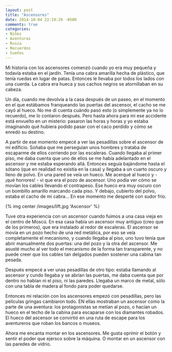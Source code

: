 ```yaml
---
layout: post
title: "Ascensores"
date: 2014-10-04 22:19:29 -0500
comments: true
categories:
- Niñez
- Aventuras
- Rusia
- Recuerdos
- Sueños
---
```


Mi historia con los ascensores comenzó cuando yo era muy pequeña y todavía
estaba en el jardín. Tenía una cabra amarilla hecha de plástico,
que tenía ruedas en lugar de patas. Entonces le llevaba por todos los
lados con una cuerda. La cabra era hueca y sus cachos negros se atornillaban
en su cabeza.

Un día, cuando me devolvía a la casa después de un paseo, en el momento en
el que estábamos franqueando las puertas del ascensor, el cacho se me cayó
al hueco. No me di cuenta cuándo pasó esto (o simplemente ya no lo recuerdo),
me lo contaron después. Pero hasta ahora para mi ese accidente está envuelto
en un misterio: pasaron las horas y horas y yo estaba imaginando qué hubiera
podido pasar con el caco perdido y cómo se enredó su destino.

A partir de ese momento empecé a ver las pesadillas sobre el ascensor de mi
edificio. Soñaba que me perseguían unos hombres y trataba de escaparme de
ellos corriendo por las escaleras. Cuando llegaba al primer piso, me daba
cuenta que uno de ellos se me había adelantado en el ascensor y me estaba
esperando allá. Entonces seguía bajándome hasta el sótano (que en realidad
no existía en la casa) y llegaba a un cuarto oscuro y lleno de polvo.
En una pared se veía un hueco. Me acerqué al hueco y - ¡qué horrores! -
vi que era el pozo de ascensor. Uno podía ver cómo se movían los cables
llevando el contrapeso. Ese hueco era muy oscuro con un bombillo amarillo
marcando cada piso. Y debajo, cubierto del polvo, estaba el cacho de mi cabra...
En ese momento me desperté con sudor frío.

{% img center /images/lift.jpg 'Ascensor' %}

Tuve otra experiencia con un ascensor cuando fuimos a una casa vieja en el
centro de Moscú. En esa casa había un ascensor muy antiguo
(creo que de los primeros), que era instalado al redor de escaleras.
El ascensor se movía en un pozo hecho de una red metálica, por eso se veía
completamente el mecanismo, y cuando llegaba al piso, uno tuvo tenía que
abrir manualmente dos puertas: una del pozo y la otra del ascensor.
Me asusté mucho al ver todo el mecanismo de la forma tan transparente,
y no puede creer que los cables tan delgados pueden sostener una cabina
tan pesada.

Después empecé a ver unas pesadillas de otro tipo: estaba llamando al
ascensor y cundo llegaba y se abrían las puertas, me daba cuenta que por
dentro no habían ni el piso, ni las paredes. Llegaba un marco de metal,
sólo con una tabla de madera al fondo para poder quedarse.

Entonces mi relación con los ascensores empezó con pesadillas, pero
las películas gringas cambiaron todo. EN ellas mostraban un ascensor
como la parte de una aventura: los protagonistas se metían al pozo,
o hacían un hueco en el techo de la cabina para escaparse con los diamantes
robados. El hueco del ascensor se convirtió en una ruta de escape para los
aventureros que roban los bancos o museos.

Ahora me encanta montar en los ascensores. Me gusta oprimir el botón y
sentir el poder que ejersco sobre la máquina. O montar en un ascensor con
las paredes de vidrio.
